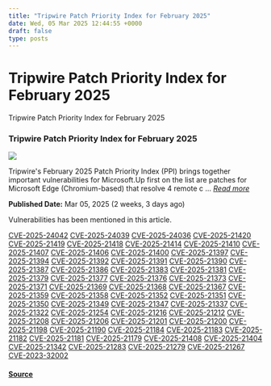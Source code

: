 ```yaml
---
title: "Tripwire Patch Priority Index for February 2025"
date: Wed, 05 Mar 2025 12:44:55 +0000
draft: false
type: posts
---
```

# Tripwire Patch Priority Index for February 2025





 Tripwire Patch Priority Index for February 2025 

### Tripwire Patch Priority Index for February 2025

![](https://upload.cvefeed.io/news/33581/thumbnail.jpg)

Tripwire's February 2025 Patch Priority Index (PPI) brings together important vulnerabilities for Microsoft.Up first on the list are patches for Microsoft Edge (Chromium-based) that resolve 4 remote c ... [_Read more_](https://www.tripwire.com/state-of-security/tripwire-patch-priority-index-february-2025)

**Published Date:** Mar 05, 2025 (2 weeks, 3 days ago)

Vulnerabilities has been mentioned in this article.

[CVE-2025-24042](https://cvefeed.io/vuln/detail/CVE-2025-24042) [CVE-2025-24039](https://cvefeed.io/vuln/detail/CVE-2025-24039) [CVE-2025-24036](https://cvefeed.io/vuln/detail/CVE-2025-24036) [CVE-2025-21420](https://cvefeed.io/vuln/detail/CVE-2025-21420) [CVE-2025-21419](https://cvefeed.io/vuln/detail/CVE-2025-21419) [CVE-2025-21418](https://cvefeed.io/vuln/detail/CVE-2025-21418) [CVE-2025-21414](https://cvefeed.io/vuln/detail/CVE-2025-21414) [CVE-2025-21410](https://cvefeed.io/vuln/detail/CVE-2025-21410) [CVE-2025-21407](https://cvefeed.io/vuln/detail/CVE-2025-21407) [CVE-2025-21406](https://cvefeed.io/vuln/detail/CVE-2025-21406) [CVE-2025-21400](https://cvefeed.io/vuln/detail/CVE-2025-21400) [CVE-2025-21397](https://cvefeed.io/vuln/detail/CVE-2025-21397) [CVE-2025-21394](https://cvefeed.io/vuln/detail/CVE-2025-21394) [CVE-2025-21392](https://cvefeed.io/vuln/detail/CVE-2025-21392) [CVE-2025-21391](https://cvefeed.io/vuln/detail/CVE-2025-21391) [CVE-2025-21390](https://cvefeed.io/vuln/detail/CVE-2025-21390) [CVE-2025-21387](https://cvefeed.io/vuln/detail/CVE-2025-21387) [CVE-2025-21386](https://cvefeed.io/vuln/detail/CVE-2025-21386) [CVE-2025-21383](https://cvefeed.io/vuln/detail/CVE-2025-21383) [CVE-2025-21381](https://cvefeed.io/vuln/detail/CVE-2025-21381) [CVE-2025-21379](https://cvefeed.io/vuln/detail/CVE-2025-21379) [CVE-2025-21377](https://cvefeed.io/vuln/detail/CVE-2025-21377) [CVE-2025-21376](https://cvefeed.io/vuln/detail/CVE-2025-21376) [CVE-2025-21373](https://cvefeed.io/vuln/detail/CVE-2025-21373) [CVE-2025-21371](https://cvefeed.io/vuln/detail/CVE-2025-21371) [CVE-2025-21369](https://cvefeed.io/vuln/detail/CVE-2025-21369) [CVE-2025-21368](https://cvefeed.io/vuln/detail/CVE-2025-21368) [CVE-2025-21367](https://cvefeed.io/vuln/detail/CVE-2025-21367) [CVE-2025-21359](https://cvefeed.io/vuln/detail/CVE-2025-21359) [CVE-2025-21358](https://cvefeed.io/vuln/detail/CVE-2025-21358) [CVE-2025-21352](https://cvefeed.io/vuln/detail/CVE-2025-21352) [CVE-2025-21351](https://cvefeed.io/vuln/detail/CVE-2025-21351) [CVE-2025-21350](https://cvefeed.io/vuln/detail/CVE-2025-21350) [CVE-2025-21349](https://cvefeed.io/vuln/detail/CVE-2025-21349) [CVE-2025-21347](https://cvefeed.io/vuln/detail/CVE-2025-21347) [CVE-2025-21337](https://cvefeed.io/vuln/detail/CVE-2025-21337) [CVE-2025-21322](https://cvefeed.io/vuln/detail/CVE-2025-21322) [CVE-2025-21254](https://cvefeed.io/vuln/detail/CVE-2025-21254) [CVE-2025-21216](https://cvefeed.io/vuln/detail/CVE-2025-21216) [CVE-2025-21212](https://cvefeed.io/vuln/detail/CVE-2025-21212) [CVE-2025-21208](https://cvefeed.io/vuln/detail/CVE-2025-21208) [CVE-2025-21206](https://cvefeed.io/vuln/detail/CVE-2025-21206) [CVE-2025-21201](https://cvefeed.io/vuln/detail/CVE-2025-21201) [CVE-2025-21200](https://cvefeed.io/vuln/detail/CVE-2025-21200) [CVE-2025-21198](https://cvefeed.io/vuln/detail/CVE-2025-21198) [CVE-2025-21190](https://cvefeed.io/vuln/detail/CVE-2025-21190) [CVE-2025-21184](https://cvefeed.io/vuln/detail/CVE-2025-21184) [CVE-2025-21183](https://cvefeed.io/vuln/detail/CVE-2025-21183) [CVE-2025-21182](https://cvefeed.io/vuln/detail/CVE-2025-21182) [CVE-2025-21181](https://cvefeed.io/vuln/detail/CVE-2025-21181) [CVE-2025-21179](https://cvefeed.io/vuln/detail/CVE-2025-21179) [CVE-2025-21408](https://cvefeed.io/vuln/detail/CVE-2025-21408) [CVE-2025-21404](https://cvefeed.io/vuln/detail/CVE-2025-21404) [CVE-2025-21342](https://cvefeed.io/vuln/detail/CVE-2025-21342) [CVE-2025-21283](https://cvefeed.io/vuln/detail/CVE-2025-21283) [CVE-2025-21279](https://cvefeed.io/vuln/detail/CVE-2025-21279) [CVE-2025-21267](https://cvefeed.io/vuln/detail/CVE-2025-21267) [CVE-2023-32002](https://cvefeed.io/vuln/detail/CVE-2023-32002)

#### [Source](https://www.tripwire.com/state-of-security/tripwire-patch-priority-index-february-2025)

